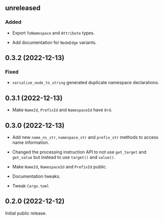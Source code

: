 ## unreleased

### Added

- Export `ToNamespace` and `Attribute` types.

- Add documentation for `NodeEdge` variants.

## 0.3.2 (2022-12-13)

### Fixed

- `serialize_node_to_string` generated duplicate namespace declarations.

## 0.3.1 (2022-12-13)

- Make `NameId`, `PrefixId` and `NamespaceId` have `Ord`.

## 0.3.0 (2022-12-13)

- Add new `name_ns_str`, `namespace_str` and `prefix_str` methods to access
  name information.

- Changed the processing instruction API to not use `get_target` and
  `get_value` but instead to use `target()` and `value()`.

- Make `NameId`, `NamespaceId` and `PrefixId` public.

- Documentation tweaks.

- Tweak `Cargo.toml`

## 0.2.0 (2022-12-12)

Initial public release.
